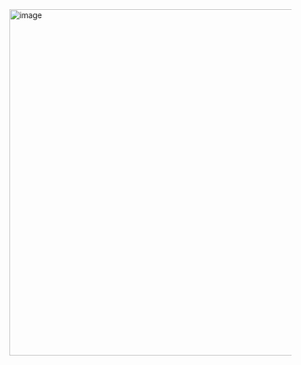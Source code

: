 <img width="1012" height="618" alt="image" src="https://github.com/user-attachments/assets/f3dd3c6d-1232-4b59-af7e-a4e25770f55a" />
